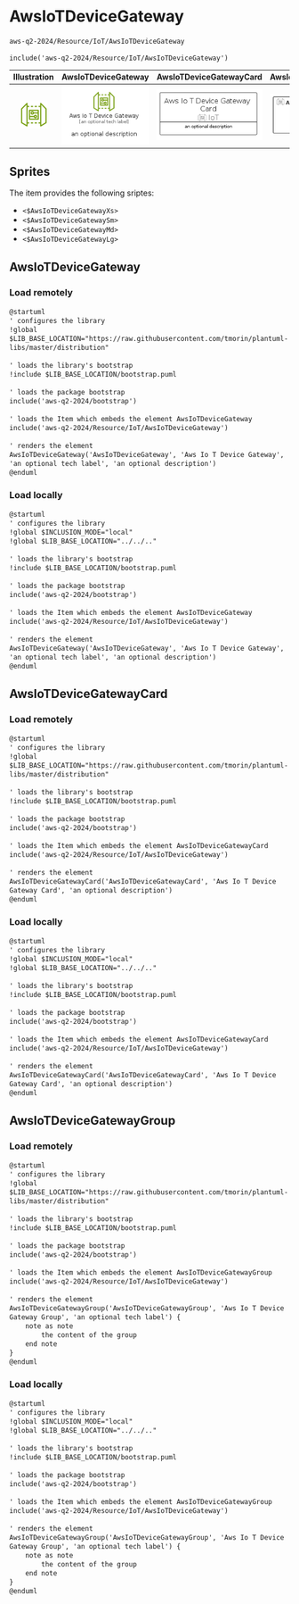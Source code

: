 # AwsIoTDeviceGateway


```text
aws-q2-2024/Resource/IoT/AwsIoTDeviceGateway
```

```text
include('aws-q2-2024/Resource/IoT/AwsIoTDeviceGateway')
```



| Illustration | AwsIoTDeviceGateway | AwsIoTDeviceGatewayCard | AwsIoTDeviceGatewayGroup |
| :---: | :---: | :---: | :---: |
| ![illustration for Illustration](../../../aws-q2-2024/Resource/IoT/AwsIoTDeviceGateway.png) | ![illustration for AwsIoTDeviceGateway](../../../aws-q2-2024/Resource/IoT/AwsIoTDeviceGateway.Local.png) | ![illustration for AwsIoTDeviceGatewayCard](../../../aws-q2-2024/Resource/IoT/AwsIoTDeviceGatewayCard.Local.png) | ![illustration for AwsIoTDeviceGatewayGroup](../../../aws-q2-2024/Resource/IoT/AwsIoTDeviceGatewayGroup.Local.png) |



## Sprites
The item provides the following sriptes:

- `<$AwsIoTDeviceGatewayXs>`
- `<$AwsIoTDeviceGatewaySm>`
- `<$AwsIoTDeviceGatewayMd>`
- `<$AwsIoTDeviceGatewayLg>`





## AwsIoTDeviceGateway

### Load remotely
```plantuml
@startuml
' configures the library
!global $LIB_BASE_LOCATION="https://raw.githubusercontent.com/tmorin/plantuml-libs/master/distribution"

' loads the library's bootstrap
!include $LIB_BASE_LOCATION/bootstrap.puml

' loads the package bootstrap
include('aws-q2-2024/bootstrap')

' loads the Item which embeds the element AwsIoTDeviceGateway
include('aws-q2-2024/Resource/IoT/AwsIoTDeviceGateway')

' renders the element
AwsIoTDeviceGateway('AwsIoTDeviceGateway', 'Aws Io T Device Gateway', 'an optional tech label', 'an optional description')
@enduml
```

### Load locally
```plantuml
@startuml
' configures the library
!global $INCLUSION_MODE="local"
!global $LIB_BASE_LOCATION="../../.."

' loads the library's bootstrap
!include $LIB_BASE_LOCATION/bootstrap.puml

' loads the package bootstrap
include('aws-q2-2024/bootstrap')

' loads the Item which embeds the element AwsIoTDeviceGateway
include('aws-q2-2024/Resource/IoT/AwsIoTDeviceGateway')

' renders the element
AwsIoTDeviceGateway('AwsIoTDeviceGateway', 'Aws Io T Device Gateway', 'an optional tech label', 'an optional description')
@enduml
```

## AwsIoTDeviceGatewayCard

### Load remotely
```plantuml
@startuml
' configures the library
!global $LIB_BASE_LOCATION="https://raw.githubusercontent.com/tmorin/plantuml-libs/master/distribution"

' loads the library's bootstrap
!include $LIB_BASE_LOCATION/bootstrap.puml

' loads the package bootstrap
include('aws-q2-2024/bootstrap')

' loads the Item which embeds the element AwsIoTDeviceGatewayCard
include('aws-q2-2024/Resource/IoT/AwsIoTDeviceGateway')

' renders the element
AwsIoTDeviceGatewayCard('AwsIoTDeviceGatewayCard', 'Aws Io T Device Gateway Card', 'an optional description')
@enduml
```

### Load locally
```plantuml
@startuml
' configures the library
!global $INCLUSION_MODE="local"
!global $LIB_BASE_LOCATION="../../.."

' loads the library's bootstrap
!include $LIB_BASE_LOCATION/bootstrap.puml

' loads the package bootstrap
include('aws-q2-2024/bootstrap')

' loads the Item which embeds the element AwsIoTDeviceGatewayCard
include('aws-q2-2024/Resource/IoT/AwsIoTDeviceGateway')

' renders the element
AwsIoTDeviceGatewayCard('AwsIoTDeviceGatewayCard', 'Aws Io T Device Gateway Card', 'an optional description')
@enduml
```

## AwsIoTDeviceGatewayGroup

### Load remotely
```plantuml
@startuml
' configures the library
!global $LIB_BASE_LOCATION="https://raw.githubusercontent.com/tmorin/plantuml-libs/master/distribution"

' loads the library's bootstrap
!include $LIB_BASE_LOCATION/bootstrap.puml

' loads the package bootstrap
include('aws-q2-2024/bootstrap')

' loads the Item which embeds the element AwsIoTDeviceGatewayGroup
include('aws-q2-2024/Resource/IoT/AwsIoTDeviceGateway')

' renders the element
AwsIoTDeviceGatewayGroup('AwsIoTDeviceGatewayGroup', 'Aws Io T Device Gateway Group', 'an optional tech label') {
    note as note
        the content of the group
    end note
}
@enduml
```

### Load locally
```plantuml
@startuml
' configures the library
!global $INCLUSION_MODE="local"
!global $LIB_BASE_LOCATION="../../.."

' loads the library's bootstrap
!include $LIB_BASE_LOCATION/bootstrap.puml

' loads the package bootstrap
include('aws-q2-2024/bootstrap')

' loads the Item which embeds the element AwsIoTDeviceGatewayGroup
include('aws-q2-2024/Resource/IoT/AwsIoTDeviceGateway')

' renders the element
AwsIoTDeviceGatewayGroup('AwsIoTDeviceGatewayGroup', 'Aws Io T Device Gateway Group', 'an optional tech label') {
    note as note
        the content of the group
    end note
}
@enduml
```

